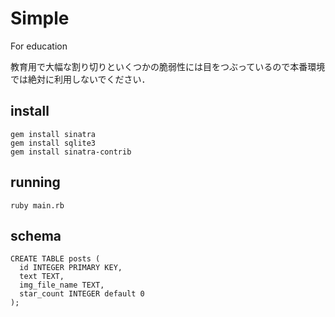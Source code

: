 # Simple

For education

教育用で大幅な割り切りといくつかの脆弱性には目をつぶっているので本番環境では絶対に利用しないでください．

## install

    gem install sinatra
    gem install sqlite3
    gem install sinatra-contrib

## running

    ruby main.rb

## schema

    CREATE TABLE posts (
      id INTEGER PRIMARY KEY,
      text TEXT,
      img_file_name TEXT,
      star_count INTEGER default 0
    );
